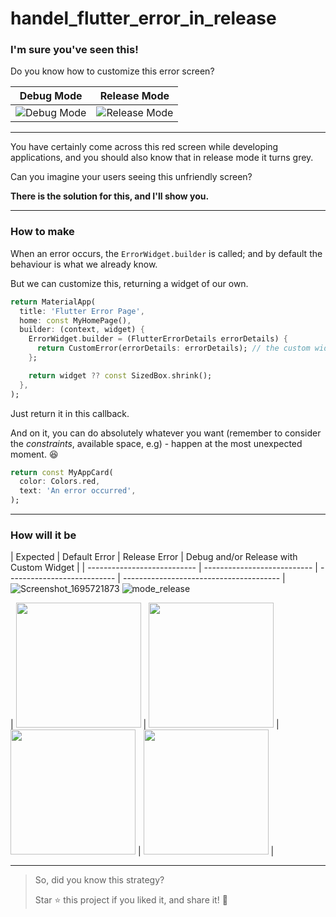 # handel_flutter_error_in_release

### I'm sure you've seen this!

Do you know how to customize this error screen?


| Debug Mode                  | Release Mode                 |
| --------------------------- | ---------------------------- |
| ![Debug Mode](https://github.com/mazab99/handle_flutter_error_in_release/assets/108914401/44fd4c37-891c-4b20-9838-10a3eb69bb38) | ![Release Mode](https://github.com/mazab99/handle_flutter_error_in_release/assets/108914401/55c53f70-48e6-427f-b5a9-50d2e2c54c93) |









---

You have certainly come across this red screen while developing applications, and you should also know that in release mode it turns grey.

Can you imagine your users seeing this unfriendly screen?

**There is the solution for this, and I'll show you.**

---

### How to make

When an error occurs, the `ErrorWidget.builder` is called; and by default the behaviour is what we already know.

But we can customize this, returning a widget of our own.

```dart
return MaterialApp(
  title: 'Flutter Error Page',
  home: const MyHomePage(),
  builder: (context, widget) {
    ErrorWidget.builder = (FlutterErrorDetails errorDetails) {
      return CustomError(errorDetails: errorDetails); // the custom widget
    };

    return widget ?? const SizedBox.shrink();
  },
);
```

Just return it in this callback.

And on it, you can do absolutely whatever you want (remember to consider the *constraints*, available space, e.g) - happen at the most unexpected moment. 😆

```dart
return const MyAppCard(
  color: Colors.red,
  text: 'An error occurred',
);
```

---

### How will it be

| Expected               | Default Error               | Release Error               | Debug and/or Release with Custom Widget |
| --------------------------- | --------------------------- | --------------------------- | --------------------------------------- |![Screenshot_1695721873](https://github.com/mazab99/handle_flutter_error_in_release/assets/108914401/682f0b25-2e8f-48d4-8b52-c0919c1eb7ea)
![mode_release](https://github.com/mazab99/handle_flutter_error_in_release/assets/108914401/3f3511cd-73cf-47cc-a7a3-0b14fde7dd88)

| <img src="https://github.com/mazab99/handle_flutter_error_in_release/assets/108914401/b0f8458b-8e61-49be-a993-4938c21![mode_debug]![Screenshot_1695721815](https://github.com/mazab99/handle_flutter_error_in_release/assets/108914401/f866322e-d765-4c84-ae4f-dfe090fcc011)
(https://github.com/mazab99/handle_flutter_error_in_release/assets/108914401/b103bffb-a4c5-4585-8643-88f5eddd0fea)
0b079" width="200"> | <img src="https://github.com/mazab99/handle_flutter_error_in_release/assets/108914401/22d248d5-f684-4646-94ca-3e626f8fd018" width="200"> | <img src="https://github.com/mazab99/handle_flutter_error_in_release/assets/108914401/0876912d-6ec9-4615-98e0-46ac76d76b32" width="200"> | <img src="https://github.com/mazab99/handle_flutter_error_in_release/assets/108914401/b28b2444-c609-4cc6-92d6-565f4f72a1fa" width="200"> |



--- 


> So, did you know this strategy?
>
> Star ⭐️ this project if you liked it, and share it! 🚀
